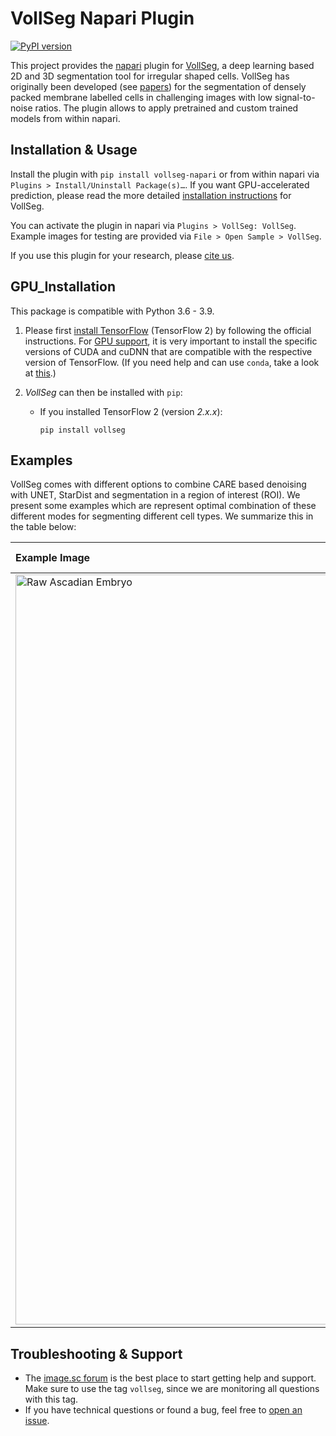 # VollSeg Napari Plugin

[![PyPI version](https://img.shields.io/pypi/v/vollseg-napari.svg)](https://pypi.org/project/vollseg-napari)


This project provides the [napari](https://napari.org/) plugin for [VollSeg](https://github.com/kapoorlab/vollseg), a deep learning based 2D and 3D segmentation tool for irregular shaped cells. VollSeg has originally been developed (see [papers](http://conference.scipy.org/proceedings/scipy2021/varun_kapoor.html)) for the segmentation of densely packed membrane labelled cells in challenging images with low signal-to-noise ratios. The plugin allows to apply pretrained and custom trained models from within napari.



## Installation & Usage

Install the plugin with `pip install vollseg-napari` or from within napari via `Plugins > Install/Uninstall Package(s)…`. If you want GPU-accelerated prediction, please read the more detailed [installation instructions](https://github.com/kapoorlab/vollseg-napari#gpu_installation) for VollSeg.

You can activate the plugin in napari via `Plugins > VollSeg: VollSeg`. Example images for testing are provided via `File > Open Sample > VollSeg`.

If you use this plugin for your research, please [cite us](http://conference.scipy.org/proceedings/scipy2021/varun_kapoor.html).

## GPU_Installation

This package is compatible with Python 3.6 - 3.9.

1. Please first [install TensorFlow](https://www.tensorflow.org/install)
(TensorFlow 2) by following the official instructions.
For [GPU support](https://www.tensorflow.org/install/gpu), it is very
important to install the specific versions of CUDA and cuDNN that are
compatible with the respective version of TensorFlow. (If you need help and can use `conda`, take a look at [this](https://github.com/CSBDeep/CSBDeep/tree/master/extras#conda-environment).)

2. *VollSeg* can then be installed with `pip`:

    - If you installed TensorFlow 2 (version *2.x.x*):

          pip install vollseg


## Examples

VollSeg comes with different options to combine CARE based denoising with UNET, StarDist and segmentation in a region of interest (ROI). We present some examples which are represent optimal combination of these different modes for segmenting different cell types. We summarize this in the table below:

| Example Image | Description | Training Data | Trained Model | GT image   | Optimal combination  | Notebook Code | Model Prediction | Metrics |
| :-- | :-: | :-:| :-:| :--: | :--: | :-: | :--: | :-- |
| <img src="https://github.com/kapoorlab/vollseg-napari/tree/main/vollseg_napari/resources/Ascadian_raw.jpg"  title="Raw Ascadian Embryo" width="1200px" align="center">| Light sheet fused from four angles 3D single channel| [Training Data ~320 GB](https://figshare.com/articles/dataset/Astec-half-Pm1_Cut_at_2-cell_stage_half_Phallusia_mammillata_embryo_live_SPIM_imaging_stages_6-16_/11309570?backTo=/s/765d4361d1b073beedd5)| [UNET model](https://zenodo.org/record/6337699) |<img src="https://github.com/kapoorlab/vollseg-napari/tree/main/vollseg_napari/resources/Ascadian_GT.jpg" title="GT Ascadian Embryo" width="120px" align="center"> | UNET model, slice_merge = False | [Colab Notebook](https://github.com/kapoorlab/VollSeg/blob/main/examples/Predict/Colab_VollSeg_Ascadian_Embryo.ipynb) |<img src="https://github.com/kapoorlab/vollseg-napari/tree/main/vollseg_napari/resources/Ascadian_pred.jpg" title="GT Ascadian Embryo" width="120px" align="center"> | <img src="https://github.com/kapoorlab/vollseg-napari/tree/main/vollseg_napari/resources/Metrics_Ascadian.jpg" title="Metrics Ascadian Embryo" width="120px" align="center">  |

## Troubleshooting & Support

- The [image.sc forum](https://forum.image.sc/tag/vollseg) is the best place to start getting help and support. Make sure to use the tag `vollseg`, since we are monitoring all questions with this tag.
- If you have technical questions or found a bug, feel free to [open an issue](https://github.com/kapoorlab/vollseg-napari/issues).

